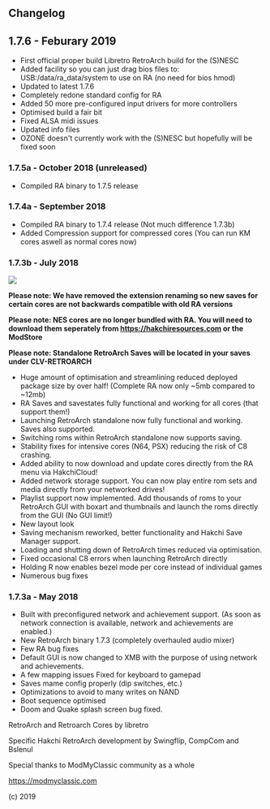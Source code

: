 ## Changelog

## 1.7.6 - Feburary 2019

- First official proper build Libretro RetroArch build for the (S)NESC 
- Added facility so you can just drag bios files to: USB:/data/ra_data/system to use on RA (no need for bios hmod)
- Updated to latest 1.7.6
- Completely redone standard config for RA
- Added 50 more pre-configured input drivers for more controllers
- Optimised build a fair bit
- Fixed ALSA midi issues
- Updated info files
- OZONE doesn't currently work with the (S)NESC but hopefully will be fixed soon

### 1.7.5a - October 2018 (unreleased)

- Compiled RA binary to 1.7.5 release

### 1.7.4a - September 2018

- Compiled RA binary to 1.7.4 release (Not much difference 1.7.3b)
- Added Compression support for compressed cores (You can run KM cores aswell as normal cores now)

### 1.7.3b - July 2018

[![](http://img.youtube.com/vi/w0zodI_MS8Q/0.jpg)](http://www.youtube.com/watch?v=w0zodI_MS8Q "RetroArch 1.7.3b overview video")

**Please note: We have removed the extension renaming so new saves for certain cores are not backwards compatible with old RA versions**

**Please note: NES cores are no longer bundled with RA. You will need to download them seperately from https://hakchiresources.com or the ModStore**

**Please note: Standalone RetroArch Saves will be located in your saves under CLV-RETROARCH** 

- Huge amount of optimisation and streamlining reduced deployed package size by over half! (Complete RA now only ~5mb compared to ~12mb)
- RA Saves and savestates fully functional and working for all cores (that support them!)
- Launching RetroArch standalone now fully functional and working. Saves also supported. 
- Switching roms within RetroArch standalone now supports saving.
- Stability fixes for intensive cores (N64, PSX) reducing the risk of C8 crashing.
- Added ability to now download and update cores directly from the RA menu via HakchiCloud!
- Added network storage support. You can now play entire rom sets and media directly from your networked drives!
- Playlist support now implemented. Add thousands of roms to your RetroArch GUI with boxart and thumbnails and launch the roms directly from the GUI (No GUI limit!)
- New layout look
- Saving mechanism reworked, better functionality and Hakchi Save Manager support.
- Loading and shutting down of RetroArch times reduced via optimisation.
- Fixed occasional C8 errors when launching RetroArch directly 
- Holding R now enables bezel mode per core instead of individual games
- Numerous bug fixes

### 1.7.3a - May 2018

- Built with preconfigured network and achievement support. (As soon as network connection is available, network and achievements are enabled.)
- New RetroArch binary 1.7.3 (completely overhauled audio mixer)
- Few RA bug fixes
- Default GUI is now changed to XMB with the purpose of using network and achievements.
- A few mapping issues Fixed for keyboard to gamepad
- Saves mame config properly (dip switches, etc.)
- Optimizations to avoid to many writes on NAND
- Boot sequence optimised
- Doom and Quake splash screen bug fixed.

RetroArch and Retroarch Cores by libretro

Specific Hakchi RetroArch development by Swingflip, CompCom and Bslenul

Special thanks to ModMyClassic community as a whole

https://modmyclassic.com

(c) 2019

